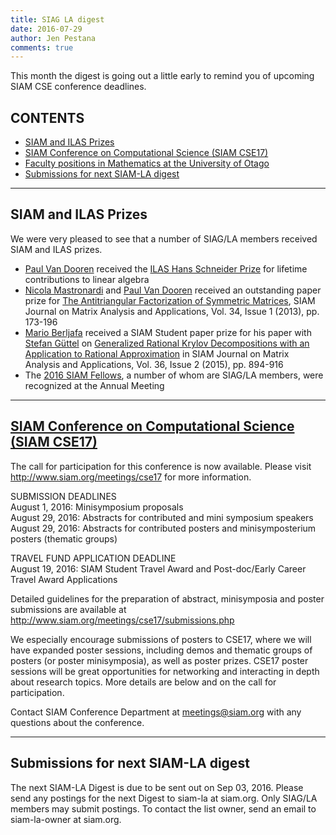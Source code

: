 ```yaml
---
title: SIAG LA digest
date: 2016-07-29
author: Jen Pestana
comments: true
---
```




This month the digest is going out a little early 
to remind you of upcoming SIAM CSE conference deadlines. 



## CONTENTS

- [SIAM and ILAS Prizes](#nav0)
- [SIAM Conference on Computational Science (SIAM CSE17)](#nav1)
- [Faculty positions in Mathematics at the University of Otago](#nav2)
- [Submissions for next SIAM-LA digest](#nav3)

---------------

## <a name="nav0">SIAM and ILAS Prizes</a>

We were very pleased to see that a  number of SIAG/LA members received SIAM and ILAS prizes. 

- [Paul Van Dooren](http://perso.uclouvain.be/paul.vandooren/)  received the [ILAS Hans Schneider Prize](https://ilas2016.cs.kuleuven.be/about) for lifetime contributions to linear algebra  
- [Nicola Mastronardi](http://users.ba.cnr.it/iac/irmanm21/) and [Paul Van Dooren](http://perso.uclouvain.be/paul.vandooren/) received an outstanding paper prize for [The Antitriangular Factorization of Symmetric Matrices](http://epubs.siam.org/doi/abs/10.1137/110858860), SIAM Journal on Matrix Analysis and Applications, Vol. 34,  Issue 1 (2013), pp. 173-196    
- [Mario Berljafa](http://www.maths.manchester.ac.uk/~berljafa/) received a SIAM Student paper prize for his paper with [Stefan G&uuml;ttel](http://www.guettel.com) on [Generalized Rational Krylov Decompositions with an Application to Rational Approximation](http://epubs.siam.org/doi/abs/10.1137/140998081) in SIAM Journal on Matrix Analysis and Applications, Vol. 36, Issue 2 (2015), pp. 894-916  
- The  [2016 SIAM Fellows](http://fellows.siam.org/index.php?sort=year&value=2016), a number of whom are SIAG/LA members, were recognized at the Annual Meeting 


---------------

## <a name="nav1"></a><a href="http://www.siam.org/meetings/cse17">SIAM Conference on Computational Science (SIAM CSE17)</a>
The call for participation for this conference is now available. Please visit <http://www.siam.org/meetings/cse17> for more information.

SUBMISSION DEADLINES  
August 1, 2016: Minisymposium proposals  
August 29, 2016: Abstracts for contributed and mini symposium speakers  
August 29, 2016: Abstracts for contributed posters and minisymposterium posters (thematic groups)  

TRAVEL FUND APPLICATION DEADLINE  
August 19, 2016: SIAM Student Travel Award and Post-doc/Early Career Travel Award Applications  

Detailed guidelines for the preparation of abstract, minisymposia and poster submissions are available at <http://www.siam.org/meetings/cse17/submissions.php>  

We especially encourage submissions of posters to CSE17, where we will have expanded poster sessions, including demos and thematic groups of posters (or poster minisymposia), as well as poster prizes.  CSE17 poster sessions will be great opportunities for networking and interacting in depth about research topics.  More details are below and on the call for participation.  

Contact SIAM Conference Department at  <meetings@siam.org>  with any questions about the conference.


---------------

## <a name="nav2">Submissions for next SIAM-LA digest</a>

The next SIAM-LA Digest is due to be sent out on Sep 03, 2016.
Please send any postings for the next Digest to siam-la at siam.org. 
Only SIAG/LA members may submit postings.  To contact the list owner, 
send an email to siam-la-owner at siam.org.